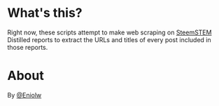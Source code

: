 # What's this?
Right now, these scripts attempt to make web scraping on [SteemSTEM](https://steemit.com/@steemstem) Distilled reports to extract the URLs and titles of every post included in those reports.


# About
By [@Eniolw](https://steemit.com/@eniolw)
